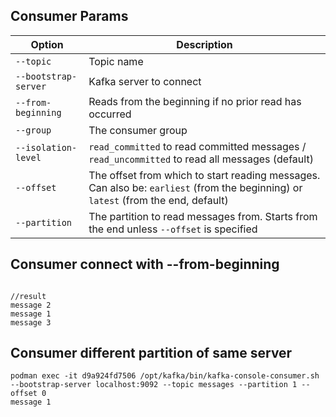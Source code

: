 ## Consumer Params

| **Option**             | **Description**                                                       |  
|-------------------------|-----------------------------------------------------------------------|  
| `--topic`               | Topic name                                                           |  
| `--bootstrap-server`    | Kafka server to connect                                              |  
| `--from-beginning`      | Reads from the beginning if no prior read has occurred               |  
| `--group`               | The consumer group                                                   |  
| `--isolation-level`     | `read_committed` to read committed messages / `read_uncommitted` to read all messages (default) |  
| `--offset`              | The offset from which to start reading messages. Can also be: `earliest` (from the beginning) or `latest` (from the end, default) |  
| `--partition`           | The partition to read messages from. Starts from the end unless `--offset` is specified |  


## Consumer connect with --from-beginning
```podman exec -it d9a924fd7506 /opt/kafka/bin/kafka-console-consumer.sh --bootstrap-server localhost:9092 --topic messages --from-beginning

//result
message 2
message 1
message 3
```

## Consumer different partition of same server
```
podman exec -it d9a924fd7506 /opt/kafka/bin/kafka-console-consumer.sh --bootstrap-server localhost:9092 --topic messages --partition 1 --offset 0
message 1
```